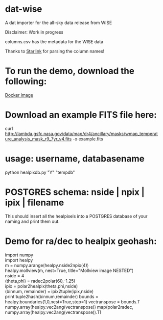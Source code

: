 # dat-wise

A dat importer for the all-sky data release from WISE

Disclaimer: Work in progress

columns.csv has the metadata for the WISE data

Thanks to [Starlink](https://github.com/Starlink/starjava/blob/a3fb3f770ca7308784df21597377ed781d995ca8/ttools/src/resources/uk/ac/starlink/ttools/example/allwise-meta-full.txt) for parsing the column names!

# To run the demo, download the following:
[Docker image](https://github.com/pkafei/docker_scipy)

# Download an example FITS file here: 
curl http://lambda.gsfc.nasa.gov/data/map/dr4/ancillary/masks/wmap_temperature_analysis_mask_r9_7yr_v4.fits -o example.fits

# usage: username, databasename
python healpixdb.py "Y" "tempdb"

# POSTGRES schema: nside | npix | ipix | filename
This should insert all the healpixels into a POSTGRES database of your naming and print them out.

# Demo for ra/dec to healpix geohash:
import numpy <br>
import healpy <br>
m = numpy.arange(healpy.nside2npix(4)) <br>
healpy.mollview(m, nest=True, title="Mollview image NESTED") <br>
nside = 4 <br>
(theta,phi) = radec2polar(60,-1.25) <br>
ipix = polar2healpix(theta,phi,nside) <br>
(binnum, remainder) = ipix2tuple(ipix,nside) <br>
print tuple2hash(binnum,remainder)
bounds = healpy.boundaries(1,0,nest=True,step=1)
vectranspose = bounds.T
numpy.array(healpy.vec2ang(vectranspose))
map(polar2radec, numpy.array(healpy.vec2ang(vectranspose)).T)
